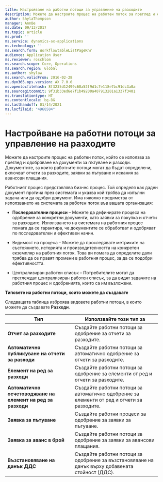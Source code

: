 ```yaml
---
title: Настройване на работни потоци за управление на разходите
description: Можете да настроите процес на работен поток за преглед и одобряване на документи за пътуване и разходи.
author: ShylaThompson
manager: AnnBe
ms.date: 09/13/2017
ms.topic: article
ms.prod: ''
ms.service: dynamics-ax-applications
ms.technology: ''
ms.search.form: WorkflowtableListPageRnr
audience: Application User
ms.reviewer: roschlom
ms.search.scope: Core, Operations
ms.search.region: Global
ms.author: shylaw
ms.search.validFrom: 2016-02-28
ms.dyn365.ops.version: AX 7.0.0
ms.openlocfilehash: 8f3235d12499c68a52f9d1c7e118e7bc91dc3a0a
ms.sourcegitcommit: 9f31b33ed6e7f1b49200a407913201a1337f3401
ms.translationtype: HT
ms.contentlocale: bg-BG
ms.lasthandoff: 01/14/2021
ms.locfileid: "4960504"
---
```

# <a name="set-up-expense-management-workflows"></a>Настройване на работни потоци за управление на разходите

Можете да настроите процес на работен поток, който се използва за преглед и одобряване на документи за пътуване и разходи. Документите, за които работните потоци могат да бъдат определени, включват отчети за разходите, заявки за пътуване и искания за авансови плащания.

Работният процес представлява бизнес процес. Той определя как даден документ протича през системата и указва кой трябва да изпълни задача или да одобри документ. Има няколко предимства от използването на системата за работен поток във вашата организация:

-   **Последователни процеси** – Можете да дефинирате процеса на одобрение за конкретни документи, като заявки за покупка и отчети за разходите. Използването на системата на работния процес помага да се гарантира, че документите се обработват и одобряват по последователен и ефективен начин.

-   Видимост на процеса – Можете да проследявате метриките на състоянието, историята и производителността на конкретен екземпляр на работния поток. Това ви помага да определите дали трябва да се правят промени в работния процес, за да се подобри ефективността.

-   Централизиран работен списък – Потребителите могат да преглеждат централизиран работен списък, за да видят задачите на работния процес и одобренията, които са им възложени. 

**Типовете на работни потоци, които можете да създавате**

Следващата таблица изброява видовете работни потоци, в които можете да създавате **Разходи**.


|              <strong>Тип</strong>              |                   <strong>Използвайте този тип за</strong>                   |
|-------------------------------------------------|-----------------------------------------------------------------------|
|         <strong>Отчет за разходите</strong>         |            Създайте работни потоци за одобрение за отчети за разходите.             |
|  <strong>Автоматично публикуване на отчети за разходи</strong>   |        Създайте работни потоци за автоматично одобрение за отчети за разходите.        |
|       <strong>Елемент на ред за разходи</strong>        |     Създайте работни потоци за одобрение за елементи от ред и отчети за разходите.      |
| <strong>Автоматично осчетоводяване на елемент на ред за разходи</strong> | Създайте работни потоци за автоматично одобрение за елементи от ред и отчети за разходите. |
|       <strong>Заявка за пътуване</strong>       |          Създайте работни процеси за одобрение за заявки за пътуване.           |
|      <strong>Заявка за аванс в брой</strong>      |         Създайте работни потоци за одобрение за заявки за авансови плащания.          |
|        <strong>Възстановяване на данък ДДС</strong>        | Създайте работни потоци за одобрение за възстановяване на данък върху добавената стойност (ДДС).  |

